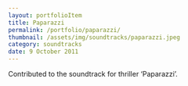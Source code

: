 ```yaml
---
layout: portfolioItem
title: Paparazzi
permalink: /portfolio/paparazzi/
thumbnail: /assets/img/soundtracks/paparazzi.jpeg
category: soundtracks
date: 9 October 2011
---
```


Contributed to the soundtrack for thriller ‘Paparazzi’.